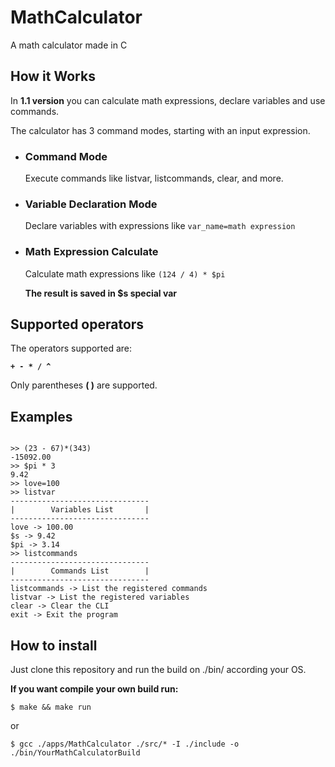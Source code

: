 # MathCalculator
<p>A math calculator made in C</p>

## How it Works
<p>In <strong>1.1 version</strong> you can calculate math expressions, declare variables and use commands.</p>

<p>The calculator has 3 command modes, starting with an input expression.</p>

<ul>
    <li>
        <h3>Command Mode</h3>
        <p>Execute commands like listvar, listcommands, clear, and more.</p>
    </li>
    <li>
        <h3>Variable Declaration Mode</h3>
        <p>Declare variables with expressions like <code>var_name=math expression</code></p>
    </li>
    <li>
        <h3>Math Expression Calculate</h3>
        <p>Calculate math expressions like <code>(124 / 4) * $pi</code></p>
        <strong><p>The result is saved in $s special var</p></strong>
    </li>
</ul>


## Supported operators
<p>The operators supported are:</p>
 <strong><code>+ - * / ^</code></strong>

<p>Only parentheses <strong>( )</strong> are supported.</p>

## Examples
<pre><code>
>> (23 - 67)*(343)
-15092.00
>> $pi * 3
9.42
>> love=100
>> listvar
-------------------------------
|        Variables List       |
-------------------------------
love -> 100.00
$s -> 9.42
$pi -> 3.14
>> listcommands
-------------------------------
|        Commands List        |
-------------------------------
listcommands -> List the registered commands
listvar -> List the registered variables
clear -> Clear the CLI
exit -> Exit the program
</code></pre>


## How to install
<p>Just clone this repository and run the build on ./bin/ according your OS.</p>
<p><strong>If you want compile your own build run: </strong></p>
<code>$ make && make run</code>
<p>or</p>
<code>$ gcc ./apps/MathCalculator ./src/* -I ./include -o ./bin/YourMathCalculatorBuild</code>



